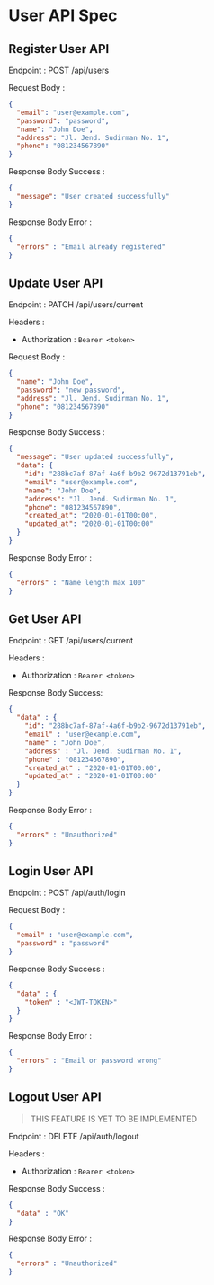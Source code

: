 # User API Spec

## Register User API

Endpoint :  POST /api/users

Request Body :

```json
{
  "email": "user@example.com",
  "password": "password",
  "name": "John Doe",
  "address": "Jl. Jend. Sudirman No. 1",
  "phone": "081234567890"
}
```

Response Body Success :

```json
{
  "message": "User created successfully"
}
```

Response Body Error :

```json
{
  "errors" : "Email already registered"
}
```

## Update User API

Endpoint : PATCH /api/users/current

Headers :
- Authorization : `Bearer <token>`

Request Body :

```json
{
  "name": "John Doe",
  "password": "new password",
  "address": "Jl. Jend. Sudirman No. 1",
  "phone": "081234567890"
}
```

Response Body Success :

```json
{
  "message": "User updated successfully",
  "data": {
    "id": "288bc7af-87af-4a6f-b9b2-9672d13791eb",
    "email": "user@example.com",
    "name": "John Doe",
    "address": "Jl. Jend. Sudirman No. 1",
    "phone": "081234567890",
    "created_at": "2020-01-01T00:00",
    "updated_at": "2020-01-01T00:00"
  }
}
```

Response Body Error :

```json
{
  "errors" : "Name length max 100"
}
```

## Get User API

Endpoint : GET /api/users/current

Headers :
- Authorization : `Bearer <token>`

Response Body Success:

```json
{
  "data" : {
    "id": "288bc7af-87af-4a6f-b9b2-9672d13791eb",
    "email" : "user@example.com",
    "name" : "John Doe",
    "address" : "Jl. Jend. Sudirman No. 1",
    "phone" : "081234567890",
    "created_at" : "2020-01-01T00:00",
    "updated_at" : "2020-01-01T00:00"
  }
}
```

Response Body Error :

```json
{
  "errors" : "Unauthorized"
}
```

## Login User API

Endpoint : POST /api/auth/login

Request Body :

```json
{
  "email" : "user@example.com",
  "password" : "password"
}
```

Response Body Success :

```json
{
  "data" : {
    "token" : "<JWT-TOKEN>"
  }
}
```

Response Body Error :

```json
{
  "errors" : "Email or password wrong"
}
```

## Logout User API 
> THIS FEATURE IS YET TO BE IMPLEMENTED

Endpoint : DELETE /api/auth/logout

Headers :
- Authorization : `Bearer <token>`

Response Body Success :

```json
{
  "data" : "OK"
}
```

Response Body Error :

```json
{
  "errors" : "Unauthorized"
}
```
